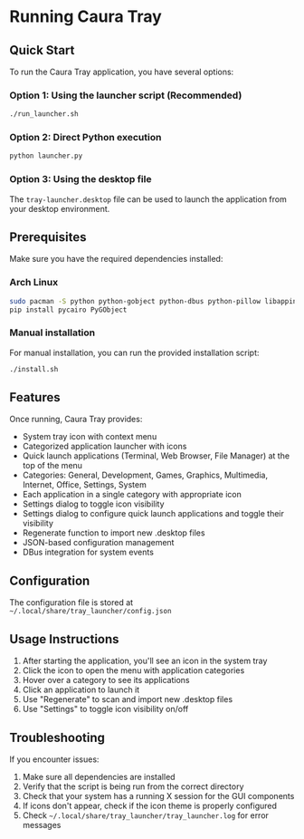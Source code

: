 # Running Caura Tray

## Quick Start

To run the Caura Tray application, you have several options:

### Option 1: Using the launcher script (Recommended)
```bash
./run_launcher.sh
```

### Option 2: Direct Python execution
```bash
python launcher.py
```

### Option 3: Using the desktop file
The `tray-launcher.desktop` file can be used to launch the application from your desktop environment.

## Prerequisites

Make sure you have the required dependencies installed:

### Arch Linux
```bash
sudo pacman -S python python-gobject python-dbus python-pillow libappindicator-gtk3
pip install pycairo PyGObject
```

### Manual installation
For manual installation, you can run the provided installation script:
```bash
./install.sh
```

## Features

Once running, Caura Tray provides:

- System tray icon with context menu
- Categorized application launcher with icons
- Quick launch applications (Terminal, Web Browser, File Manager) at the top of the menu
- Categories: General, Development, Games, Graphics, Multimedia, Internet, Office, Settings, System
- Each application in a single category with appropriate icon
- Settings dialog to toggle icon visibility
- Settings dialog to configure quick launch applications and toggle their visibility
- Regenerate function to import new .desktop files
- JSON-based configuration management
- DBus integration for system events

## Configuration

The configuration file is stored at `~/.local/share/tray_launcher/config.json`

## Usage Instructions

1. After starting the application, you'll see an icon in the system tray
2. Click the icon to open the menu with application categories
3. Hover over a category to see its applications
4. Click an application to launch it
5. Use "Regenerate" to scan and import new .desktop files
6. Use "Settings" to toggle icon visibility on/off

## Troubleshooting

If you encounter issues:
1. Make sure all dependencies are installed
2. Verify that the script is being run from the correct directory
3. Check that your system has a running X session for the GUI components
4. If icons don't appear, check if the icon theme is properly configured
5. Check `~/.local/share/tray_launcher/tray_launcher.log` for error messages